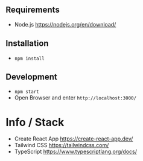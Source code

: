 ## Requirements

- Node.js https://nodejs.org/en/download/

## Installation

- `npm install`

## Development

- `npm start`
- Open Browser and enter `http://localhost:3000/`

# Info / Stack

- Create React App https://create-react-app.dev/
- Tailwind CSS https://tailwindcss.com/
- TypeScript https://www.typescriptlang.org/docs/
